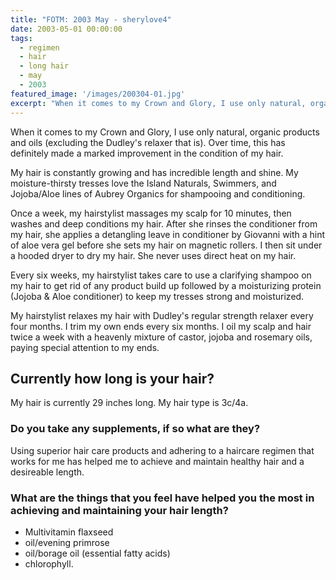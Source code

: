 ```yaml
---
title: "FOTM: 2003 May - sherylove4"
date: 2003-05-01 00:00:00
tags:
  - regimen
  - hair
  - long hair
  - may
  - 2003
featured_image: '/images/200304-01.jpg'
excerpt: "When it comes to my Crown and Glory, I use only natural, organic products and oils (excluding the Dudley's relaxer that is). Over time, this has definitely made a marked improvement in the condition of my hair."
---
```

When it comes to my Crown and Glory, I use only natural, organic products and oils (excluding the Dudley's relaxer that is). Over time, this has definitely made a marked improvement in the condition of my hair.

My hair is constantly growing and has incredible length and shine. My moisture-thirsty tresses love the Island Naturals, Swimmers, and Jojoba/Aloe lines of Aubrey Organics for shampooing and conditioning.

Once a week, my hairstylist massages my scalp for 10 minutes, then washes and deep conditions my hair. After she rinses the conditioner from my hair, she applies a detangling leave in conditioner by Giovanni with a hint of aloe vera gel before she sets my hair on magnetic rollers. I then sit under a hooded dryer to dry my hair. She never uses direct heat on my hair.

Every six weeks, my hairstylist takes care to use a clarifying shampoo on my hair to get rid of any product build up followed by a moisturizing protein (Jojoba & Aloe conditioner) to keep my tresses strong and moisturized.

My hairstylist relaxes my hair with Dudley's regular strength relaxer every four months. I trim my own ends every six months. I oil my scalp and hair twice a week with a heavenly mixture of castor, jojoba and rosemary oils, paying special attention to my ends.

## Currently how long is your hair?

My hair is currently 29 inches long. My hair type is 3c/4a.

### Do you take any supplements, if so what are they?

Using superior hair care products and adhering to a haircare regimen that works for me has helped me to achieve and maintain healthy hair and a desireable length.

### What are the things that you feel have helped you the most in achieving and maintaining your hair length?

* Multivitamin flaxseed
* oil/evening primrose
* oil/borage oil (essential fatty acids)
* chlorophyll.

